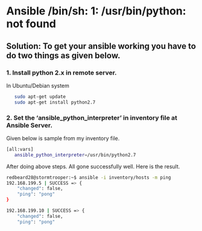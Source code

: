 # Ansible /bin/sh: 1: /usr/bin/python: not found

## Solution: To get your ansible working you have to do two things as given below.

### 1. Install python 2.x in remote server.

 In Ubuntu/Debian system
```bash
   sudo apt-get update
   sudo apt-get install python2.7
```
### 2. Set the ‘ansible_python_interpreter’ in inventory file at Ansible Server.
Given below is sample from my inventory file.

```bash
[all:vars]
   ansible_python_interpreter=/usr/bin/python2.7
```

After doing above steps. All gone successfully well. Here is the result.

```bash
redbeard28@stormtrooper:~$ ansible -i inventory/hosts -m ping
192.168.199.5 | SUCCESS => {
    "changed": false, 
    "ping": "pong"
}

192.168.199.10 | SUCCESS => {
    "changed": false, 
    "ping": "pong"
```